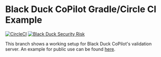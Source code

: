 # Black Duck CoPilot Gradle/Circle CI Example

[![CircleCI](https://circleci.com/gh/BlackDuckCoPilot/example-gradle-circle.svg?style=svg)](https://circleci.com/gh/BlackDuckCoPilot/example-gradle-circle) [![Black Duck Security Risk](https://copilot-valid.blackducksoftware.com/github/repos/BlackDuckCoPilot/example-gradle-circle/branches/validation/badge-risk.svg)](https://copilot-valid.blackducksoftware.com/github/repos/BlackDuckCoPilot/example-gradle-circle/branches/validation)

This branch shows a working setup for Black Duck CoPilot's validation server.
An example for public use can be found [here](https://github.com/BlackDuckCoPilot/example-gradle-circle).
